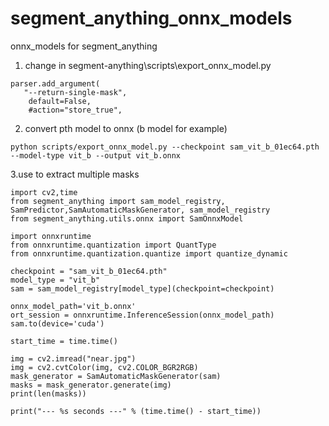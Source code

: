 # segment_anything_onnx_models
onnx_models for segment_anything

1. change in segment-anything\scripts\export_onnx_model.py
```
parser.add_argument(
   "--return-single-mask",
    default=False,
    #action="store_true",
```
2. convert pth model to onnx (b model for example)
```
python scripts/export_onnx_model.py --checkpoint sam_vit_b_01ec64.pth --model-type vit_b --output vit_b.onnx
```
3.use to extract multiple masks
```
import cv2,time
from segment_anything import sam_model_registry, SamPredictor,SamAutomaticMaskGenerator, sam_model_registry
from segment_anything.utils.onnx import SamOnnxModel

import onnxruntime
from onnxruntime.quantization import QuantType
from onnxruntime.quantization.quantize import quantize_dynamic

checkpoint = "sam_vit_b_01ec64.pth"
model_type = "vit_b"
sam = sam_model_registry[model_type](checkpoint=checkpoint)

onnx_model_path='vit_b.onnx'
ort_session = onnxruntime.InferenceSession(onnx_model_path)
sam.to(device='cuda')

start_time = time.time()

img = cv2.imread("near.jpg")
img = cv2.cvtColor(img, cv2.COLOR_BGR2RGB)
mask_generator = SamAutomaticMaskGenerator(sam)
masks = mask_generator.generate(img)
print(len(masks))

print("--- %s seconds ---" % (time.time() - start_time))
```
